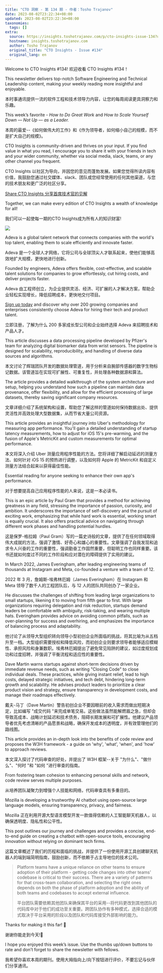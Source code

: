 ```yaml
---
title: "CTO 洞察 - 第 134 期 - 作者：Tosho Trajanov"
date: 2023-08-02T23:22:34+08:00
updated: 2023-08-02T23:22:34+08:00
taxonomies:
  tags: []
extra:
  source: https://insights.toshotrajanov.com/p/cto-insights-issue-134?utm_source=substack&utm_medium=email
  hostname: insights.toshotrajanov.com
  author: Tosho Trajanov
  original_title: "CTO Insights - Issue #134"
  original_lang: en
---
```


Welcome to CTO Insights #134! 欢迎收看 CTO Insights #134！

This newsletter delivers top-notch Software Engineering and Technical Leadership content, making your weekly reading more insightful and enjoyable.  

本时事通讯提供一流的软件工程和技术领导力内容，让您的每周阅读更具洞察力和乐趣。

This week’s favorite - _How to Do Great Work_ and _How to Scale Yourself Down — Not Up — as a Leader._  

本周的最爱--《如何做伟大的工作》和《作为领导者，如何缩小自己的规模，而不是扩大自己的规模》。

CTO Insights is community-driven and thrives on your input. If you find value in what you read, I encourage you to share it with your friends in tech and your wider community, whether via social media, slack, teams, or any other channel you frequent.  

CTO Insights 以社区为导向，并因您的意见而蓬勃发展。如果您觉得所读内容有价值，我鼓励您通过社交媒体、slack、团队或您经常使用的任何其他渠道，与您的技术朋友和更广泛的社区分享。

[Share CTO Insights 分享首席技术官的见解](https://insights.toshotrajanov.com/?utm_source=substack&utm_medium=email&utm_content=share&action=share)

Together, we can make every edition of CTO Insights a wealth of knowledge for all!  

我们可以一起使每一期的CTO Insights成为所有人的知识财富!

[![](https3A2F2Fsubstack-post-media.s3.amazonaws.com2Fpublic2Fimages2F618ad248-0f3e-45b2-89b0-4ca29079903b_2032x1202.png)](https://substackcdn.com/image/fetch/f_auto,q_auto:good,fl_progressive:steep/https%3A%2F%2Fsubstack-post-media.s3.amazonaws.com%2Fpublic%2Fimages%2F618ad248-0f3e-45b2-89b0-4ca29079903b_2032x1202.png)

Adeva is a global talent network that connects companies with the world's top talent, enabling them to scale efficiently and innovate faster.  

Adeva 是一个全球人才网络，它将公司与全球顶尖人才联系起来，使他们能够高效地扩大规模，更快地进行创新。

Founded by engineers, Adeva offers flexible, cost-effective, and scalable talent solutions for companies to grow effortlessly, cut hiring costs, and deliver projects faster.  

Adeva 由工程师创立，为企业提供灵活、经济、可扩展的人才解决方案，帮助企业轻松实现增长，降低招聘成本，更快地交付项目。

[Sign up today](https://adevait.com/signup) and discover why over 200 growing companies and enterprises consistently choose Adeva for hiring their tech and product talent.  

立即注册，了解为什么 200 多家成长型公司和企业始终选择 Adeva 来招聘技术和产品人才。

This article discusses a data processing pipeline developed by Pfizer's team for analyzing digital biomarker data from wrist sensors. The pipeline is designed for scalability, reproducibility, and handling of diverse data sources and algorithms.  

本文讨论了辉瑞团队开发的数据处理管道，用于分析来自腕部传感器的数字生物标记数据。该管道旨在实现可扩展性、可重复性，并处理各种数据源和算法。

The article provides a detailed walkthrough of the system architecture and setup, helping you understand how such a pipeline can maintain data provenance, offer flexibility, and allow for the efficient processing of large datasets, thereby saving significant company resources.  

文章详细介绍了系统架构和设置，帮助您了解这样的管道如何保持数据出处、提供灵活性并高效处理大型数据集，从而节省大量公司资源。

This article provides an insightful journey into Uber's methodology for measuring app performance. You'll gain a detailed understanding of startup latency measurements, how to adjust for iOS 15's pre-warming, and the fusion of Apple's MetricKit and custom measurements for optimal performance.  

本文将深入介绍 Uber 测量应用程序性能的方法。您将详细了解启动延迟的测量方法、如何针对 iOS 15 的预热进行调整，以及如何将 Apple 的 MetricKit 和自定义测量方法结合起来以获得最佳性能。

Essential reading for anyone seeking to enhance their own app's performance.  

对于想要提高自己应用程序性能的人来说，这是一本必读书。

This is an epic article by Paul Gram that provides a method for achieving greatness in any field, stressing the importance of passion, curiosity, and ambition. It underscores the importance of self-discovery and the pursuit of exciting work, emphasizing that while hard work is essential, working smart is equally crucial. It also offers practical advice on navigating through different work phases and handling potential hurdles.  

这是保罗-格拉姆（Paul Gram）写的一篇史诗般的文章，提供了在任何领域取得伟大成就的方法，强调了激情、好奇心和雄心的重要性。文章强调了自我发现和追求令人兴奋的工作的重要性，强调勤奋工作固然重要，但聪明工作也同样重要。该书还就如何度过不同的工作阶段和应对潜在的障碍提供了实用的建议。

In March 2022, James Everingham, after leading engineering teams of thousands at Instagram and Meta, co-founded a venture with a team of 12.  

2022 年 3 月，詹姆斯-埃弗林厄姆（James Everingham）在 Instagram 和 Meta 领导了数千人的工程团队后，与 12 人的团队共同创办了一家企业。

He discusses the challenges of shifting from leading large organizations to small startups, likening it to moving from fifth gear to first. With large organizations requiring delegation and risk reduction, startups demand leaders be comfortable with ambiguity, risk-taking, and wearing multiple hats. Everingham provides advice on avoiding common pitfalls, such as over-planning for success and overhiring, and emphasizes the importance of balancing process and adaptability.  

他讨论了从领导大型组织转向领导小型初创企业所面临的挑战，将其比喻为从五档升至一档。大型组织需要授权和降低风险，而初创企业则要求领导者能够适应模糊性、承担风险和身兼数职。埃弗林厄姆提出了避免常见陷阱的建议，如过度规划成功和过度招聘，并强调了平衡流程和适应性的重要性。

Dave Martin warns startups against short-term decisions driven by immediate revenue needs, such as writing "Closing Code" to close individual deals. These practices, while giving instant relief, lead to high costs, delayed strategic initiatives, and tech debt, hindering long-term growth and scalability. He advises product leaders to prioritize a clear product vision and strategy, ensure transparency in development costs, and manage their roadmaps effectively.  

戴夫-马丁（Dave Martin）警告初创企业不要因眼前的收入需求而做出短期决定，比如编写 "成交代码 "来完成单笔交易。这些做法虽然能解燃眉之急，但却会导致高成本、战略计划延迟和技术债务，阻碍长期发展和可扩展性。他建议产品领导者优先考虑清晰的产品愿景和战略，确保开发成本的透明度，并有效管理他们的路线图。

This article provides an in-depth look into the benefits of code review and proposes the W3H framework - a guide on 'why', 'what', 'when', and 'how' to approach reviews.  

本文深入探讨了代码审查的好处，并提出了 W3H 框架--关于 "为什么"、"做什么"、"何时 "和 "如何 "进行审查的指南。

From fostering team cohesion to enhancing personal skills and network, code review serves multiple purposes.  

从培养团队凝聚力到增强个人技能和网络，代码审查具有多重目的。

Mozilla is developing a trustworthy AI chatbot using open-source large language models, ensuring transparency, privacy, and fairness.  

Mozilla 正在利用开源大型语言模型开发一款值得信赖的人工智能聊天机器人，以确保透明度、隐私性和公平性。

This post outlines our journey and challenges and provides a concise, end-to-end guide on creating a chatbot with open-source tools, encouraging innovation without relying on dominant tech firms.  

这篇文章概述了我们的历程和面临的挑战，并提供了一份使用开源工具创建聊天机器人的端到端简明指南，鼓励创新，而不依赖于占主导地位的技术公司。

> Platform teams have a unique reliance on other teams to ensure adoption of their platform - getting code changes into other teams' codebase is critical to their success. There are a variety of patterns for that cross-team collaboration, and selecting the right ones depends on both the phase of platform adoption and the ability of both teams and codebases to accept external influence.  
> 
> 平台团队需要依赖其他团队来确保其平台的采用--将代码更改到其他团队的代码库中对于他们的成功至关重要。跨团队协作有多种模式，选择合适的模式取决于平台采用的阶段以及团队和代码库接受外部影响的能力。

Thanks for making it this far! 🙏  

谢谢你能走到今天!🙏

I hope you enjoyed this week’s issue. Use the thumbs up/down buttons to rate and don’t forget to share the newsletter with fellows.  

我希望你喜欢本周的期刊。使用大拇指向上/向下按钮进行评价，不要忘记与伙伴们分享通讯。
